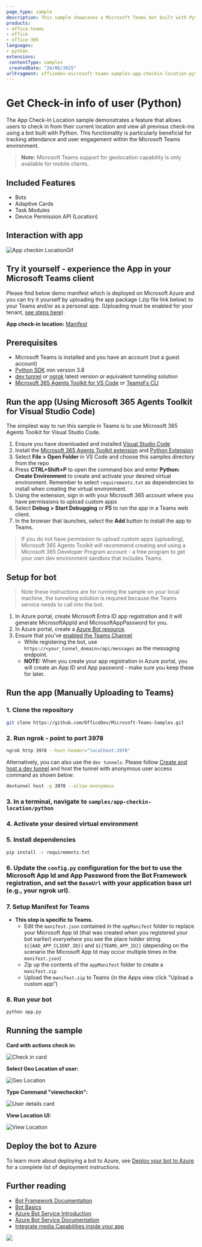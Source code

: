 ```yaml
---
page_type: sample
description: This sample showcases a Microsoft Teams bot built with Python that allows users to check in their current location and view all previous check-ins seamlessly.
products:
- office-teams
- office
- office-365
languages:
- python
extensions:
 contentType: samples
 createdDate: "24/06/2025"
urlFragment: officedev-microsoft-teams-samples-app-checkin-location-python
---
```


# Get Check-in info of user (Python)

The App Check-In Location sample demonstrates a feature that allows users to check in from their current location and view all previous check-ins using a bot built with Python. This functionality is particularly beneficial for tracking attendance and user engagement within the Microsoft Teams environment.

> **Note:** Microsoft Teams support for geolocation capability is only available for mobile clients.

## Included Features
* Bots
* Adaptive Cards
* Task Modules
* Device Permission API (Location)

## Interaction with app

![App checkin LocationGif](Images/AppCheckInLocation.gif)

## Try it yourself - experience the App in your Microsoft Teams client

Please find below demo manifest which is deployed on Microsoft Azure and you can try it yourself by uploading the app package (.zip file link below) to your Teams and/or as a personal app. (Uploading must be enabled for your tenant, [see steps here](https://docs.microsoft.com/microsoftteams/platform/concepts/build-and-test/prepare-your-o365-tenant#enable-custom-teams-apps-and-turn-on-custom-app-uploading)).

**App check-in location:** [Manifest](/samples/app-checkin-location/python/demo-manifest/App-checkin-location.zip)

## Prerequisites

- Microsoft Teams is installed and you have an account (not a guest account)
- [Python SDK](https://www.python.org/downloads/) min version 3.8
- [dev tunnel](https://learn.microsoft.com/en-us/azure/developer/dev-tunnels/get-started?tabs=windows) or [ngrok](https://ngrok.com/) latest version or equivalent tunneling solution
- [Microsoft 365 Agents Toolkit for VS Code](https://marketplace.visualstudio.com/items?itemName=TeamsDevApp.ms-teams-vscode-extension) or [TeamsFx CLI](https://learn.microsoft.com/microsoftteams/platform/toolkit/teamsfx-cli?pivots=version-one)

## Run the app (Using Microsoft 365 Agents Toolkit for Visual Studio Code)

The simplest way to run this sample in Teams is to use Microsoft 365 Agents Toolkit for Visual Studio Code.

1. Ensure you have downloaded and installed [Visual Studio Code](https://code.visualstudio.com/docs/setup/setup-overview)
1. Install the [Microsoft 365 Agents Toolkit extension](https://marketplace.visualstudio.com/items?itemName=TeamsDevApp.ms-teams-vscode-extension) and [Python Extension](https://marketplace.visualstudio.com/items?itemName=ms-python.python)
1. Select **File > Open Folder** in VS Code and choose this samples directory from the repo
1. Press **CTRL+Shift+P** to open the command box and enter **Python: Create Environment** to create and activate your desired virtual environment. Remember to select `requirements.txt` as dependencies to install when creating the virtual environment.
1. Using the extension, sign in with your Microsoft 365 account where you have permissions to upload custom apps
1. Select **Debug > Start Debugging** or **F5** to run the app in a Teams web client.
1. In the browser that launches, select the **Add** button to install the app to Teams.

> If you do not have permission to upload custom apps (uploading), Microsoft 365 Agents Toolkit will recommend creating and using a Microsoft 365 Developer Program account - a free program to get your own dev environment sandbox that includes Teams.

## Setup for bot

> Note these instructions are for running the sample on your local machine, the tunneling solution is required because the Teams service needs to call into the bot.

1. In Azure portal, create Microsoft Entra ID app registration and it will generate MicrosoftAppId and MicrosoftAppPassword for you.
2. In Azure portal, create a [Azure Bot resource](https://docs.microsoft.com/azure/bot-service/bot-builder-authentication?view=azure-bot-service-4.0&tabs=csharp%2Caadv2).
3. Ensure that you've [enabled the Teams Channel](https://docs.microsoft.com/azure/bot-service/channel-connect-teams?view=azure-bot-service-4.0)
    - While registering the bot, use `https://<your_tunnel_domain>/api/messages` as the messaging endpoint.
    - **NOTE:** When you create your app registration in Azure portal, you will create an App ID and App password - make sure you keep these for later.

## Run the app (Manually Uploading to Teams)

### 1. Clone the repository

```bash
git clone https://github.com/OfficeDev/Microsoft-Teams-Samples.git
```

### 2. Run ngrok - point to port 3978

```bash
ngrok http 3978 --host-header="localhost:3978"
```

Alternatively, you can also use the `dev tunnels`. Please follow [Create and host a dev tunnel](https://learn.microsoft.com/en-us/azure/developer/dev-tunnels/get-started?tabs=windows) and host the tunnel with anonymous user access command as shown below:

```bash
devtunnel host -p 3978 --allow-anonymous
```

### 3. In a terminal, navigate to `samples/app-checkin-location/python`

### 4. Activate your desired virtual environment

### 5. Install dependencies

```bash
pip install -r requirements.txt
```

### 6. Update the `config.py` configuration for the bot to use the Microsoft App Id and App Password from the Bot Framework registration, and set the `BaseUrl` with your application base url (e.g., your ngrok url).

### 7. Setup Manifest for Teams

- **This step is specific to Teams.**
    - Edit the `manifest.json` contained in the `appManifest` folder to replace your Microsoft App Id (that was created when you registered your bot earlier) *everywhere* you see the place holder string `${{AAD_APP_CLIENT_ID}}` and `${{TEAMS_APP_ID}}` (depending on the scenario the Microsoft App Id may occur multiple times in the `manifest.json`)
    - Zip up the contents of the `appManifest` folder to create a `manifest.zip`
    - Upload the `manifest.zip` to Teams (in the Apps view click "Upload a custom app")

### 8. Run your bot

```bash
python app.py
```

## Running the sample

**Card with actions check in:**

![Check in card](Images/CheckIn.jpg)

**Select Geo Location of user:**

![Geo Location](Images/MapCheckin.jpg)

**Type Command "viewcheckin":**

![User details card](Images/viewCheckIn.jpg)

**View Location UI:**

![View Location](Images/MapViewCheckin.jpg)

## Deploy the bot to Azure

To learn more about deploying a bot to Azure, see [Deploy your bot to Azure](https://aka.ms/azuredeployment) for a complete list of deployment instructions.

## Further reading

- [Bot Framework Documentation](https://docs.botframework.com)
- [Bot Basics](https://docs.microsoft.com/azure/bot-service/bot-builder-basics?view=azure-bot-service-4.0)
- [Azure Bot Service Introduction](https://docs.microsoft.com/azure/bot-service/bot-service-overview-introduction?view=azure-bot-service-4.0)
- [Azure Bot Service Documentation](https://docs.microsoft.com/azure/bot-service/?view=azure-bot-service-4.0)
- [Integrate media Capabilities inside your app](https://learn.microsoft.com/microsoftteams/platform/concepts/device-capabilities/media-capabilities?tabs=mobile)

<img src="https://pnptelemetry.azurewebsites.net/microsoft-teams-samples/samples/app-checkin-location-python" />